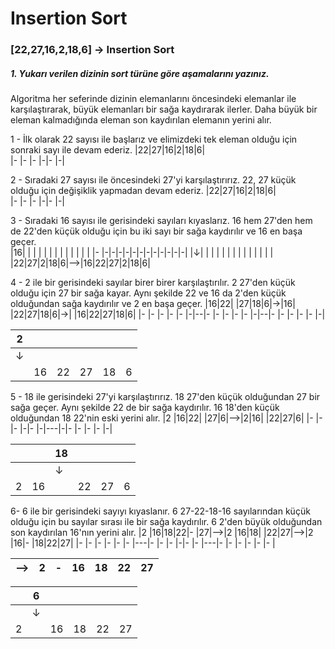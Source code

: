 # Insertion Sort
### [22,27,16,2,18,6] -> Insertion Sort

##### 1. Yukarı verilen dizinin sort türüne göre aşamalarını yazınız.

Algoritma her seferinde dizinin elemanlarını öncesindeki elemanlar ile karşılaştırarak, büyük elemanları bir sağa kaydırarak ilerler. Daha büyük bir eleman kalmadığında eleman son kaydırılan elemanın yerini alır.
   
1 - İlk olarak 22 sayısı ile başlarız ve elimizdeki tek eleman olduğu için sonraki sayı ile devam ederiz.
|22|27|16|2|18|6|     
|- |- |- |-|- |-|
    
2 - Sıradaki 27 sayısı ile öncesindeki 27'yi karşılaştırırız. 22, 27 küçük olduğu için değişiklik yapmadan devam ederiz.
|22|27|16|2|18|6|     
|- |- |- |-|- |-|
    
3 - Sıradaki 16 sayısı ile gerisindeki sayıları kıyaslarız. 16 hem 27'den hem de 22'den küçük olduğu için bu iki sayı bir sağa kaydırılır ve 16 en başa geçer.\
|16| | | | | | | | | | | | |
|- |-|-|-|-|-|-|-|-|-|-|-|-|
|&darr;| | |  | | | | | | | | | |
|  |22|27|2|18|6|-->|16|22|27|2|18|6| 

       
4 - 2 ile bir gerisindeki sayılar birer birer karşılaştırılır. 2 27'den küçük olduğu için 27 bir sağa kayar. Aynı şekilde 22 ve 16 da 2'den küçük olduğundan sağa kaydırılır ve 2 en başa geçer.
|16|22|  |27|18|6|->|16|  |22|27|18|6|->|  |16|22|27|18|6| 
|- |- |- |- |- |-|--|- |- |- |- |- |-|--|- |- |- |- |- |-|

|2     | | | | | |
|- |- |- |- |- |-|
|&darr;| | | | | |
|  |16|22|27|18|6|

    
5 - 18 ile gerisindeki 27'yi karşılaştırırız. 18 27'den küçük olduğundan 27 bir sağa geçer. Aynı şekilde 22 de bir sağa kaydırılır. 16 18'den küçük olduğundan 18 22'nin eski yerini alır.
|2 |16|22| |27|6|-->|2|16|  |22|27|6|
|- |- |- |-|- |-|---|-|- |- |- |- |-|

| |  |18|  |  | |
|-|- |- |- |- |-|
| |  |&darr;| |||
|2|16|  |22|27|6|

   
6- 6 ile bir gerisindeki sayıyı kıyaslanır. 6 27-22-18-16 sayılarından küçük olduğu için bu sayılar sırası ile bir sağa kaydırılır. 6 2'den büyük olduğundan son kaydırılan 16'nın yerini alır.
|2 |16|18|22|- |27|-->|2 |16|18| |22|27|-->|2 |16|- |18|22|27|
|- |- |- |- |- |- |---|- |- |- |-|- |- |---|- |- |- |- |- |- |
    
|-->|2 |- |16|18|22|27|
|---|- |- |- |- |- |- |

</td><td>

| |6     | | | | |
|-|-     |-|-|-|-|
| |&darr;| | | | |
|2|  |16|18|22|27|

 
